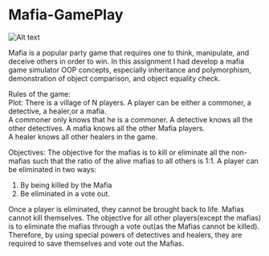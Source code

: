 # Mafia-GamePlay
![Alt text](https://img.freepik.com/free-vector/mafia-logo_74829-29.jpg?size=338&ext=jpg)  

Mafia is a popular party game that requires one to think, manipulate, and deceive others in order to win. In this assignment I had develop a mafia game simulator
OOP concepts, especially inheritance and polymorphism, demonstration of object
comparison, and object equality check.  

Rules of the game:   
Plot: There is a village of N players. A player can be either a commoner, a detective, a healer,or a mafia.    
A commoner only knows that he is a commoner. A detective knows all the other detectives. A mafia knows all the other Mafia players.  
A healer knows all other healers in the game. 

Objectives: The objective for the mafias is to kill or eliminate all the non-mafias such that the
ratio of the alive mafias to all others is 1:1. A player can be eliminated in two ways:   
1) By being killed by the Mafia   
2) Be eliminated in a vote out.     

Once a player is eliminated, they cannot be brought back to life. Mafias cannot kill themselves. 
The objective for all other players(except the mafias) is to eliminate the mafias through a vote
out(as the Mafias cannot be killed). Therefore, by using special powers of detectives and healers, they are required to save themselves and vote out the Mafias.
